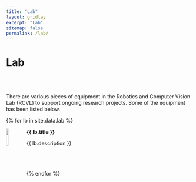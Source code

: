```yaml
---
title: "Lab"
layout: gridlay
excerpt: "Lab"
sitemap: false
permalink: /lab/
---
```


# Lab

\
&nbsp;

There are various pieces of equipment in the Robotics and Computer Vision Lab (RCVL) to support ongoing research projects. Some of the equipment has been listed below.


{% for lb in site.data.lab %}
<div class="row">
<div class="col-sm-11 clearfix">
 <div class="well well-sm">
  <img src="{{ site.url }}{{ site.baseurl }}/images/teachingpic/{{ lb }}" class="img-responsive" width="11%" style="float: left" />
  <p><b>{{ lb.title }}</b></p>
  <p>{{ lb.description }}</p><br><br><br>
 </div>
</div>
</div>
{% endfor %}
